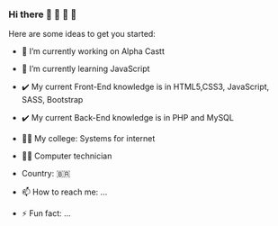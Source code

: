 ### Hi there :wave: :wave: :tada: :tada: 

Here are some ideas to get you started:

- :office: I’m currently working on Alpha Castt
- :book: I’m currently learning JavaScript
- :heavy_check_mark: My current Front-End knowledge is in HTML5,CSS3, JavaScript, SASS, Bootstrap
- :heavy_check_mark: My current Back-End knowledge is in PHP and MySQL
- :man_student: My college: Systems for internet
- :man_student: Computer technician
- Country: :brazil:

- 📫 How to reach me: ... 
- ⚡ Fun fact: ...

